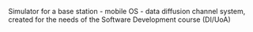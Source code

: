 Simulator for a base station - mobile OS - data diffusion channel system, created for the needs of the Software Development course (DI/UoA)